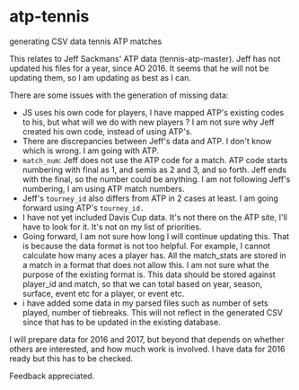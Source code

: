 # atp-tennis
generating CSV data tennis ATP matches

This relates to Jeff Sackmans' ATP data (tennis-atp-master).
Jeff has not updated his files for a year, since AO 2016. It seems that he will not be updating them, so I am updating as best as I can.

There are some issues with the generation of missing data:

- JS uses his own code for players, I have mapped ATP's existing codes to his, but what will we do with new players ?
  I am not sure why Jeff created his own code, instead of using ATP's.
- There are discrepancies between Jeff's data and ATP. I don't know which is wrong. I am going with ATP.
- `match_num`: Jeff does not use the ATP code for a match. ATP code starts numbering with final as 1, and semis as 2 and 3, and so forth. Jeff ends with the final, so the number could be anything. I am not following Jeff's numbering, I am using ATP match numbers.
- Jeff's `tourney_id` also differs from ATP in 2 cases at least. I am going forward using ATP's `tourney_id.`
- I have not yet included Davis Cup data. It's not there on the ATP site, I'll have to look for it. It's not on my list of priorities.
- Going forward, I am not sure how long I will continue updating this. That is because the data format is not too helpful. For example, I cannot calculate how many aces a player has. All the match_stats are stored in a match in a format that does not allow this. I am not sure what the purpose of the existing format is. This data should be stored against player_id and match, so that we can total based on year, season, surface, event etc for a player, or event etc.
- i have added some data in my parsed files such as number of sets played, number of tiebreaks. This will not reflect in the generated CSV since that has to be updated in the existing database.

I will prepare data for 2016 and 2017, but beyond that depends on whether others are interested, and how much work is involved. I have data for 2016 ready but this has to be checked.

Feedback appreciated.
